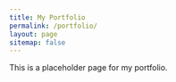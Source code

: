 ```yaml
---
title: My Portfolio
permalink: /portfolio/
layout: page
sitemap: false 
---
```


This is a placeholder page for my portfolio.
